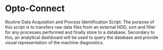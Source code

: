 # Opto-Connect
Routine Data Acquisition and Process Identification Script:
The purpose of this script is to transfers raw data files from an external HDD, sort and filter for any processes performed and finally store to a database. Secondary to this, an analytical dashboard will be used to query the database and provide visual representation of the machine diagnostics.
